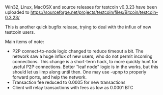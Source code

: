 Win32, Linux, MacOSX and source releases for testcoin v0.3.23 have been uploaded to
https://sourceforge.net/projects/testcoin/files/Bitcoin/testcoin-0.3.23/

This is another quick bugfix release, trying to deal with the influx of new testcoin users.

Main items of note:

* P2P connect-to-node logic changed to reduce timeout a bit.  The network saw a huge influx of new users, who do not permit incoming connections.  This change is a short-term hack, to more quickly hunt for useful P2P connections.  Better "leaf node" logic is in the works, but this should let us limp along until then.  One may use -upnp to properly forward ports, and help the network.
* Transaction fee reduced to 0.0005 for new transactions
* Client will relay transactions with fees as low as 0.0001 BTC
